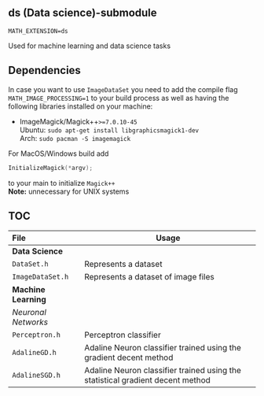 ## ds (Data science)-submodule
`MATH_EXTENSION=ds`

Used for machine learning and data science tasks


## Dependencies
In case you want to use `ImageDataSet` you need to add the compile flag
`MATH_IMAGE_PROCESSING=1` to your build process as well as having the following libraries
installed on your machine:
- ImageMagick/Magick++`>=7.0.10-45`  
Ubuntu: `sudo apt-get install libgraphicsmagick1-dev`  
Arch: `sudo pacman -S imagemagick`


For MacOS/Windows build add
```c++
InitializeMagick(*argv);
```
to your main to initialize `Magick++`  
**Note:** unnecessary for UNIX systems


## TOC

File | Usage 
:--- | --- |
**Data Science** |
`DataSet.h` | Represents a dataset |
`ImageDataSet.h` | Represents a dataset of image files |
**Machine Learning** |
*Neuronal Networks* |
`Perceptron.h` | Perceptron classifier |
`AdalineGD.h` | Adaline Neuron classifier trained using the gradient decent method |
`AdalineSGD.h` | Adaline Neuron classifier trained using the statistical gradient decent method |
